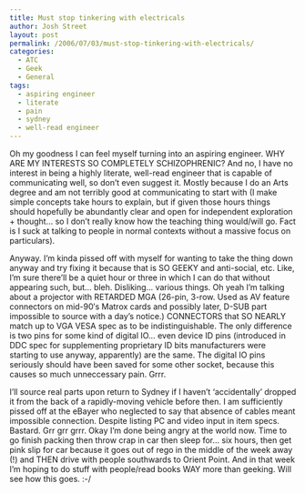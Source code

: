 ```yaml
---
title: Must stop tinkering with electricals
author: Josh Street
layout: post
permalink: /2006/07/03/must-stop-tinkering-with-electricals/
categories:
  - ATC
  - Geek
  - General
tags:
  - aspiring engineer
  - literate
  - pain
  - sydney
  - well-read engineer
---
```

Oh my goodness I can feel myself turning into an aspiring engineer. WHY ARE MY INTERESTS SO COMPLETELY SCHIZOPHRENIC? And no, I have no interest in being a highly literate, well-read engineer that is capable of communicating well, so don&#8217;t even suggest it. Mostly because I do an Arts degree and am not terribly good at communicating to start with (I make simple concepts take hours to explain, but if given those hours things should hopefully be abundantly clear and open for independent exploration + thought&#8230; so I don&#8217;t really know how the teaching thing would/will go. Fact is I suck at talking to people in normal contexts without a massive focus on particulars).

Anyway. I&#8217;m kinda pissed off with myself for wanting to take the thing down anyway and try fixing it because that is SO GEEKY and anti-social, etc. Like, I&#8217;m sure there&#8217;ll be a quiet hour or three in which I can do that without appearing such, but&#8230; bleh. Disliking&#8230; various things. Oh yeah I&#8217;m talking about a projector with RETARDED MGA (26-pin, 3-row. Used as AV feature connectors on mid-90&#8242;s Matrox cards and possibly later, D-SUB part impossible to source with a day&#8217;s notice.) CONNECTORS that SO NEARLY match up to VGA VESA spec as to be indistinguishable. The only difference is two pins for some kind of digital IO&#8230; even device ID pins (introduced in DDC spec for supplementing proprietary ID bits manufacturers were starting to use anyway, apparently) are the same. The digital IO pins seriously should have been saved for some other socket, because this causes so much unneccessary pain. Grrr.

I&#8217;ll source real parts upon return to Sydney if I haven&#8217;t &#8216;accidentally&#8217; dropped it from the back of a rapidly-moving vehicle before then. I am sufficiently pissed off at the eBayer who neglected to say that absence of cables meant impossible connection. Despite listing PC and video input in item specs. Bastard. Grr grr grrr. Okay I&#8217;m done being angry at the world now. Time to go finish packing then throw crap in car then sleep for&#8230; six hours, then get pink slip for car because it goes out of rego in the middle of the week away (!) and THEN drive with people southwards to Orient Point. And in that week I&#8217;m hoping to do stuff with people/read books WAY more than geeking. Will see how this goes. :-/